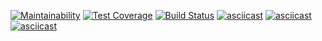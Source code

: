 [![Maintainability](https://api.codeclimate.com/v1/badges/a99a88d28ad37a79dbf6/maintainability)](https://codeclimate.com/github/codeclimate/codeclimate/maintainability)
[![Test Coverage](https://api.codeclimate.com/v1/badges/a99a88d28ad37a79dbf6/test_coverage)](https://codeclimate.com/github/codeclimate/codeclimate/test_coverage)
[![Build Status](https://travis-ci.org/VaselisaS/backend-project-lvl1.svg?branch=master)](https://travis-ci.org/VaselisaS/backend-project-lvl1)
[![asciicast](https://asciinema.org/a/cdK9fk63bB3KW2E8GlHjIujo2.svg)](https://asciinema.org/a/cdK9fk63bB3KW2E8GlHjIujo2)
[![asciicast](https://asciinema.org/a/EDYOSf8UK4eSAnWBdy2HkEvoJ.svg)](https://asciinema.org/a/EDYOSf8UK4eSAnWBdy2HkEvoJ)
[![asciicast](https://asciinema.org/a/252009.svg)](https://asciinema.org/a/252009)
